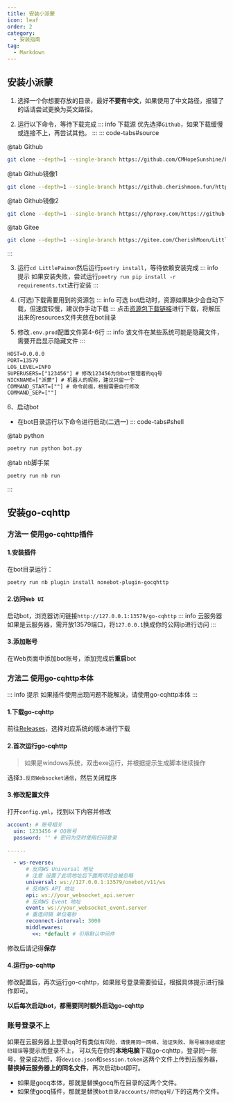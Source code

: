 ```yaml
---
title: 安装小派蒙
icon: leaf
order: 2
category:
  - 安装指南
tag:
  - Markdown
---
```


## 安装小派蒙

1. 选择一个你想要存放的目录，最好**不要有中文**，如果使用了中文路径，报错了的话请尝试更换为英文路径。

2. 运行以下命令，等待下载完成
::: info 下载源
优先选择`Github`，如果下载缓慢或连接不上，再尝试其他。
:::
::: code-tabs#source

@tab Github
```bash
git clone --depth=1 --single-branch https://github.com/CMHopeSunshine/LittlePaimon
```
@tab Github镜像1
```bash
git clone --depth=1 --single-branch https://github.cherishmoon.fun/https://github.com/CMHopeSunshine/LittlePaimon
```
@tab Github镜像2
```bash
git clone --depth=1 --single-branch https://ghproxy.com/https://github.com/CMHopeSunshine/LittlePaimon
```
@tab Gitee
```bash
git clone --depth=1 --single-branch https://gitee.com/CherishMoon/LittlePaimon
```

:::

3. 运行`cd LittlePaimon`然后运行`poetry install`，等待依赖安装完成
::: info 提示
如果安装失败，尝试运行`poetry run pip install -r requirements.txt`进行安装
:::
4. (可选)下载需要用到的资源包
::: info 可选
bot启动时，资源如果缺少会自动下载，但速度较慢，建议你手动下载
:::
点击[资源包下载链接](https://cowtransfer.com/s/010d73b4ad054f)进行下载，将解压出来的resources文件夹放在bot目录

5. 修改`.env.prod`配置文件第4-6行
::: info 该文件在某些系统可能是隐藏文件，需要开启显示隐藏文件
:::
```txt {4-6}
HOST=0.0.0.0
PORT=13579
LOG_LEVEL=INFO
SUPERUSERS=["123456"] # 修改123456为你bot管理者的qq号
NICKNAME=["派蒙"] # 机器人的昵称，建议只留一个
COMMAND_START=[""] # 命令前缀，根据需要自行修改
COMMAND_SEP=[""]
```
6、启动bot
- 在bot目录运行以下命令进行启动(二选一)
::: code-tabs#shell

@tab python
```bash
poetry run python bot.py
```

@tab nb脚手架
```bash
poetry run nb run
```

:::

## 安装go-cqhttp
### 方法一 使用go-cqhttp插件

#### 1.安装插件
在bot目录运行：
```bash
poetry run nb plugin install nonebot-plugin-gocqhttp
```
#### 2.访问`Web UI`
启动bot，浏览器访问链接`http://127.0.0.1:13579/go-cqhttp`
::: info 云服务器
如果是云服务器，需开放13579端口，将`127.0.0.1`换成你的公网ip进行访问
:::
#### 3.添加账号
在Web页面中添加bot账号，添加完成后**重启**bot

### 方法二 使用go-cqhttp本体
::: info 提示
如果插件使用出现问题不能解决，请使用go-cqhttp本体
:::
#### 1.下载go-cqhttp
前往[Releases](https://github.com/Mrs4s/go-cqhttp/releases/tag/v1.0.0-rc3)，选择对应系统的版本进行下载

#### 2.首次运行go-cqhttp
> 如果是windows系统，双击exe运行，并根据提示生成脚本继续操作

选择`3.反向Websocket通信`，然后关闭程序

#### 3.修改配置文件
打开`config.yml`，找到以下内容并修改
```yml {2-3,10}
account: # 账号相关
  uin: 1233456 # QQ账号
  password: '' # 密码为空时使用扫码登录

......

  - ws-reverse:
      # 反向WS Universal 地址
      # 注意 设置了此项地址后下面两项将会被忽略
      universal: ws://127.0.0.1:13579/onebot/v11/ws
      # 反向WS API 地址
      api: ws://your_websocket_api.server
      # 反向WS Event 地址
      event: ws://your_websocket_event.server
      # 重连间隔 单位毫秒
      reconnect-interval: 3000
      middlewares:
        <<: *default # 引用默认中间件
```
修改后请记得**保存**

#### 4.运行go-cqhttp
修改配置后，再次运行go-cqhttp，如果账号登录需要验证，根据具体提示进行操作即可。

**以后每次启动bot，都需要同时额外启动go-cqhttp**

### 账号登录不上
如果在云服务器上登录qq时有类似`有风险，请使用同一网络`、`验证失败`、`账号被冻结或密码错误`等提示而登录不上，
可以先在你的**本地电脑**下载go-cqhttp，登录同一账号，登录成功后，将`device.json`和`session.token`这两个文件上传到云服务器，**替换掉云服务器上的同名文件**，再次启动bot即可。

- 如果是gocq本体，那就是替换gocq所在目录的这两个文件。
- 如果使gocq插件，那就是替换`bot目录/accounts/你的qq号/`下的这两个文件。
